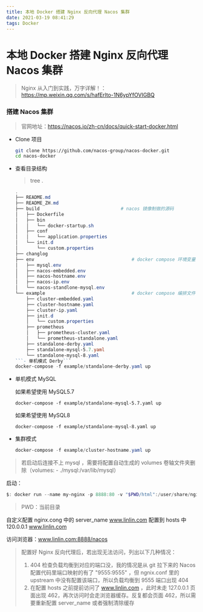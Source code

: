 ```yaml
---
title: 本地 Docker 搭建 Nginx 反向代理 Nacos 集群
date: 2021-03-19 08:41:29
tags: Docker
---
```

# 本地 Docker 搭建 Nginx 反向代理 Nacos 集群

> Nginx 从入门到实践，万字详解！：https://mp.weixin.qq.com/s/hafErlto-1N6ypYfOVIGBQ

### 搭建 Nacos 集群

> 官网地址：https://nacos.io/zh-cn/docs/quick-start-docker.html

- Clone 项目

  ```bash
  git clone https://github.com/nacos-group/nacos-docker.git
  cd nacos-docker
  ```

- 查看目录结构

  > tree .

  ```powershell
  .
  ├── README.md
  ├── README_ZH.md
  ├── build								 # nacos 镜像制做的源码 
  │   ├── Dockerfile
  │   ├── bin
  │   │   └── docker-startup.sh
  │   ├── conf
  │   │   └── application.properties
  │   └── init.d
  │       └── custom.properties
  ├── changlog
  ├── env									 # docker compose 环境变量 
  │   ├── mysql.env
  │   ├── nacos-embedded.env
  │   ├── nacos-hostname.env
  │   ├── nacos-ip.env
  │   └── nacos-standlone-mysql.env
  └── example								 # docker compose 编排文件
      ├── cluster-embedded.yaml
      ├── cluster-hostname.yaml
      ├── cluster-ip.yaml
      ├── init.d
      │   └── custom.properties
      ├── prometheus
      │   ├── prometheus-cluster.yaml
      │   └── prometheus-standalone.yaml		
      ├── standalone-derby.yaml
      ├── standalone-mysql-5.7.yaml
      └── standalone-mysql-8.yaml
  ```- 单机模式 Derby```
  docker-compose -f example/standalone-derby.yaml up
  ```

- 单机模式 MySQL

  如果希望使用 MySQL5.7

  ```docker-compose -f example/standalone-mysql-5.7.yaml up```

  如果希望使用 MySQL8

  ```docker-compose -f example/standalone-mysql-8.yaml up```

- 集群模式

  ```powershell
  docker-compose -f example/cluster-hostname.yaml up
  ```

> 若启动后连接不上 mysql ，需要将配置自动生成的 volumes 卷轴文件夹删除（volumes: - ./mysql:/var/lib/mysql）

启动：

``` powershell
$: docker run --name my-nginx -p 8888:80 -v "$PWD/html":/user/share/nginx/html  -v "$PWD/conf":/etc/nginx -d nginx
```

> PWD：当前目录

自定义配置 nginx.cong 中的 server_name www.linlin.com 配置到 hosts 中 120.0.0.1 www.linlin.com

访问浏览器：www.linlin.com:8888/nacos

> 配置好 Nginx 反向代理后，若出现无法访问，列出以下几种情况：
>
> 1. 404 检查负载均衡到对应的端口没，我的情况是从 git 拉下来的 Nacos 配置代码里端口映射的有了 "9555:9555" ，但 ngnix.conf 里的 upstream 中没有配置该端口，所以负载均衡到 9555 端口出现 404
> 2. 在配置 hosts 之前提前访问了 www.linlin.com ，此时未走 127.0.0.1 页面出现 462，再次访问时会走浏览器缓存。反复都会页面 462，所以需要重新配置 server_name 或者强制清除缓存
